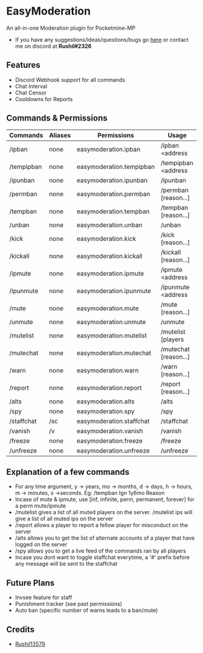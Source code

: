 # EasyModeration
An all-in-one Moderation plugin for Pocketmine-MP

- If you have any suggestions/ideas/questions/bugs go [here](https://github.com/Rushil13579/EasyModeration/issues) or contact me on discord at **Rushil#2326**

## Features

- Discord Webhook support for all commands
- Chat Interval
- Chat Censor
- Cooldowns for Reports

## Commands & Permissions
Commands | Aliases | Permissions | Usage
---------|---------|-------------|------
/ipban | none | easymoderation.ipban | /ipban <address|name> [reason...]
/tempipban | none | easymoderation.tempipban | /tempipban <address|name> <time> [reason...]
/ipunban | none | easymoderation.ipunban | /ipunban <address>
/permban | none | easymoderation.permban | /permban <name> [reason...]
/tempban | none | easymoderation.tempban | /tempban <name> <time> [reason...]
/unban | none | easymoderation.unban | /unban <name>
/kick | none | easymoderation.kick | /kick <name> [reason...]
/kickall | none | easymoderation.kickall | /kickall [reason...]
/ipmute | none | easymoderation.ipmute | /ipmute <address|name> <time> [reason...]
/ipunmute | none | easymoderation.ipunmute | /ipunmute <address|name>
/mute | none | easymoderation.mute | /mute <name> <time> [reason...]
/unmute | none | easymoderation.unmute | /unmute <name>
/mutelist | none | easymoderation.mutelist | /mutelist [players|ips]
/mutechat | none | easymoderation.mutechat | /mutechat [reason...]
/warn | none | easymoderation.warn | /warn <name> [reason...]
/report | none | easymoderation.report | /report <name> [reason...]
/alts | none | easymoderation.alts | /alts <name>
/spy | none | easymoderation.spy | /spy
/staffchat | /sc | easymoderation.staffchat | /staffchat
/vanish | /v | easymoderation.vanish | /vanish
/freeze | none | easymoderation.freeze | /freeze <name>
/unfreeze | none | easymoderation.unfreeze | /unfreeze <name>

## Explanation of a few commands
- For any time argument, y -> years, mo -> months, d -> days, h -> hours, m -> minutes, s ->seconds. Eg: /tempban Ign 1y6mo Reason
- Incase of mute & ipmute, use [inf, infinite, perm, permanent, forever] for a perm mute/ipmute
- /mutelist gives a list of all muted players on the server. /mutelist ips will give a list of all muted ips on the server
- /report allows a player to report a fellow player for misconduct on the server
- /alts allows you to get the list of alternate accounts of a player that have logged on the server
- /spy allows you to get a live feed of the commands ran by all players
- Incase you dont want to toggle staffchat everytime, a '#' prefix before any message will be sent to the staffchat

## Future Plans
- Invsee feature for staff
- Punishment tracker (see past permissions)
- Auto ban (specific number of warns leads to a ban/mute)

## Credits
- [Rushil13579](https://github.com/Rushil13579)

